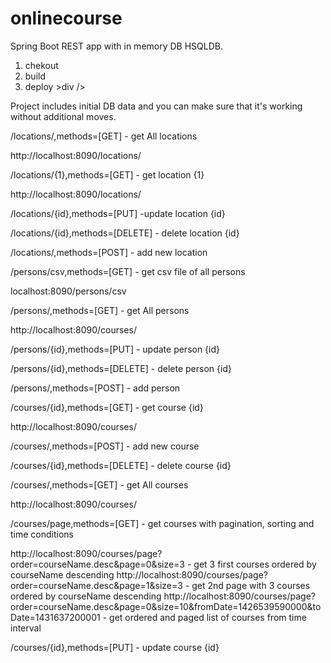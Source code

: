 # onlinecourse
Spring Boot REST app with in memory DB HSQLDB.


1) chekout <div />
2) build <div />
3) deploy >div />

Project includes initial DB data and you can make sure that it's working without additional moves.

/locations/,methods=[GET] - get All locations <div />
http://localhost:8090/locations/ <div />

/locations/{1},methods=[GET] - get location {1} <div />
http://localhost:8090/locations/ <div />

/locations/{id},methods=[PUT] -update location {id} <div />

/locations/{id},methods=[DELETE] - delete location {id} <div />

/locations/,methods=[POST] - add new location <div />

/persons/csv,methods=[GET] - get csv file of all persons <div />
localhost:8090/persons/csv <div />

/persons/,methods=[GET] - get All persons <div />
http://localhost:8090/courses/ <div />

/persons/{id},methods=[PUT] - update person {id} <div />

/persons/{id},methods=[DELETE] - delete person {id} <div />

/persons/,methods=[POST] - add person <div />

/courses/{id},methods=[GET] - get course {id} <div />
http://localhost:8090/courses/

/courses/,methods=[POST] - add new course <div />

/courses/{id},methods=[DELETE] - delete course {id} <div />

/courses/,methods=[GET] - get All courses <div />
http://localhost:8090/courses/

/courses/page,methods=[GET] - get courses with pagination, sorting and time conditions <div />
http://localhost:8090/courses/page?order=courseName.desc&page=0&size=3 - get 3 first courses ordered by courseName descending
http://localhost:8090/courses/page?order=courseName.desc&page=1&size=3 - get 2nd page with 3 courses ordered by courseName descending
http://localhost:8090/courses/page?order=courseName.desc&page=0&size=10&fromDate=1426539590000&toDate=1431637200001 - get ordered and paged list of courses from time interval


/courses/{id},methods=[PUT] - update course {id} <div />
